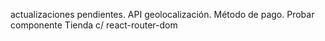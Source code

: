 actualizaciones pendientes. 
API geolocalización. Método de pago. 
Probar componente Tienda c/ react-router-dom 
